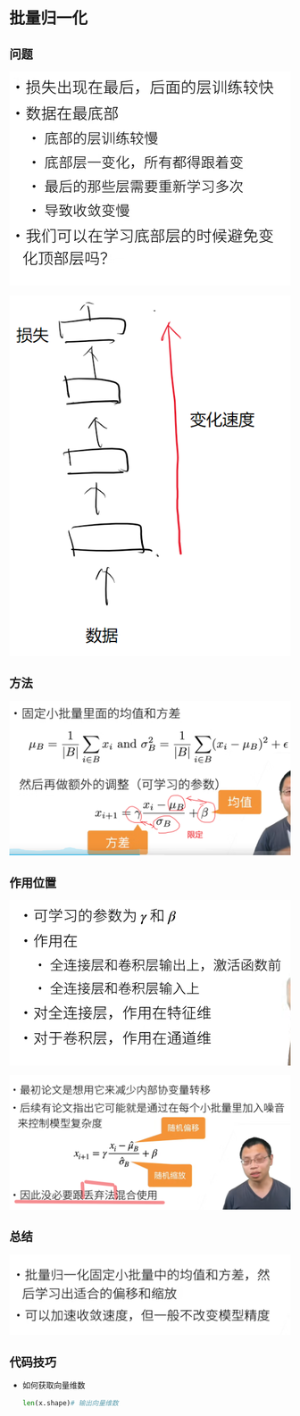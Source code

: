 # 批量归一化

## 问题

![image-20230622001945394](%E6%89%B9%E9%87%8F%E5%BD%92%E4%B8%80%E5%8C%96/image-20230622001945394.png)

![image-20230622002342299](%E6%89%B9%E9%87%8F%E5%BD%92%E4%B8%80%E5%8C%96/image-20230622002342299.png)

## 方法

![image-20230622002826108](%E6%89%B9%E9%87%8F%E5%BD%92%E4%B8%80%E5%8C%96/image-20230622002826108.png)

## 作用位置

![image-20230622003542326](%E6%89%B9%E9%87%8F%E5%BD%92%E4%B8%80%E5%8C%96/image-20230622003542326.png)

![image-20230622003607127](%E6%89%B9%E9%87%8F%E5%BD%92%E4%B8%80%E5%8C%96/image-20230622003607127.png)

## 总结

![image-20230622003716585](%E6%89%B9%E9%87%8F%E5%BD%92%E4%B8%80%E5%8C%96/image-20230622003716585.png)

## 代码技巧

- 如何获取向量维数

  ~~~python
  len(x.shape)# 输出向量维数
  ~~~

  